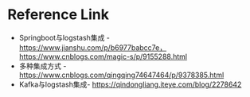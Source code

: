 


# Reference Link
* Springboot与logstash集成 - https://www.jianshu.com/p/b6977babcc7e， https://www.cnblogs.com/magic-s/p/9155288.html
* 多种集成方式 - https://www.cnblogs.com/qingqing74647464/p/9378385.html
* Kafka与logstash集成- https://qindongliang.iteye.com/blog/2278642

